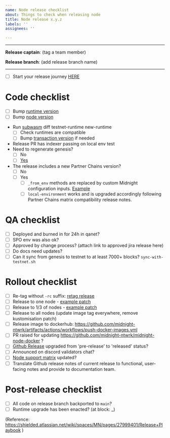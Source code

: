 ```yaml
---
name: Node release checklist
about: Things to check when releasing node
title: Node release x.y.z
labels: ''
assignees: ''

---
```

---
**Release captain**: (tag a team member)

**Release branch**: (add release branch name)

----

- [ ] Start your release journey [HERE](https://shielded.atlassian.net/wiki/spaces/MN/pages/27929002/Node+Release+Process+WIP)

# Code checklist
 - [ ] Bump [runtime version](https://github.com/input-output-hk/midnight-substrate-prototype/blob/node-0.8.0-rc3/runtime/src/lib.rs#L234)
 - [ ] Bump [node version](https://github.com/input-output-hk/midnight-substrate-prototype/blob/node-0.8.0-rc3/node/Cargo.toml#L3)
- Run [subwasm](https://github.com/chevdor/subwasm) diff testnet-runtime new-runtime
  - [ ] Check runtimes are compatible
  - [ ] Bump [transaction version](https://github.com/input-output-hk/midnight-substrate-prototype/blob/c8861812ab5da19eb1a1253299e7b82919cc052c/runtime/src/lib.rs#L237) if needed
- Release PR has indexer passing on local env test
 - Need to regenerate genesis?
   - [ ] No
   - [ ] [Yes](https://shielded.atlassian.net/wiki/spaces/MN/pages/27992121/Runbook#Regenerate-Genesis)
- The release includes a new Partner Chains version?
  - [ ] No
  - [ ] Yes
    - [ ] `_from_env` methods are replaced by custom Midnight configuration inputs. [Example](https://github.com/midnightntwrk/midnight-node/pull/697/files)
    - [ ] `local-environment` works and is upgraded accordingly following Partner Chains matrix compatibility release notes.

# QA checklist
 - [ ] Deployed and burned in for 24h in qanet?
 - [ ] SPO env was also ok?
 - [ ] Approved by change process? (attach link to approved jira release here)
 - [ ] Do docs need updates?
 - [ ] Can it sync from genesis to testnet to at least 7000+ blocks? `sync-with-testnet.sh`

# Rollout checklist

 - [ ] Re-tag without `-rc` suffix: [retag release](https://github.com/input-output-hk/midnight-substrate-prototype/actions/workflows/release-image.yml)
 - [ ] Release to one node - [example patch](https://github.com/midnight-ntwrk/midnight-gitops/pull/1071)
 - [ ] Release to 1/3 of nodes - [example patch](https://github.com/midnight-ntwrk/midnight-gitops/pull/1072)
 - [ ] Release to all nodes (update image tag everywhere, remove kustomisation patch)
 - [ ] Release image to dockerhub: https://github.com/midnight-ntwrk/artifacts/actions/workflows/push-docker-images.yml
 - [ ] PR raised for updating https://github.com/midnight-ntwrk/midnight-node-docker ?
 - [ ] [Github Release](https://github.com/input-output-hk/midnight-substrate-prototype/releases) upgraded from 'pre-release' to 'released' status?
 - [ ] Announced on discord validators chat?
 - [ ] [Node support matrix](https://shielded.atlassian.net/wiki/spaces/MN/pages/27953053/Node+support+matrix) updated?
 - [ ] Translate Github release notes of current release to functional, user-facing notes and provide to documentation team.

# Post-release checklist

 - [ ] All code on release branch backported to `main`?
 - [ ] Runtime upgrade has been enacted? (at block: _)

(Reference: https://shielded.atlassian.net/wiki/spaces/MN/pages/27999401/Release+Playbook )
